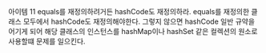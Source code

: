 
아이템 11
equals를 재정의하려거든 hashCode도 재정의하라.
equals를 재정의한 클래스 모두에서 hashCode도 재정의해야한다.
그렇지 않으면 hashCode 일반 규약을 어기게 되어 
해당 클래스의 인스턴스를 hashMap이나 hashSet 같은 컬렉션의 원소로 사용할떄 문제를 일으킨다.

